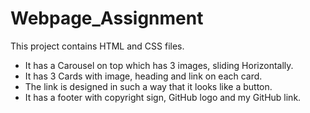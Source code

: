 # Webpage_Assignment
This project contains HTML and CSS files.

<ul>
<li>It has a Carousel on top which has 3 images, sliding Horizontally.</li>
<li>It has 3 Cards with image, heading and link on each card.</li>
<li>The link is designed in such a way that it looks like a button.</li>
<li>It has a footer with copyright sign, GitHub logo and my GitHub link.</li>
</ul>
